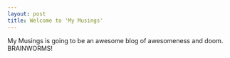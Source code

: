 ```yaml
---
layout: post
title: Welcome to 'My Musings'
---
```


My Musings is going to be an awesome blog of awesomeness and doom.
BRAINWORMS!
